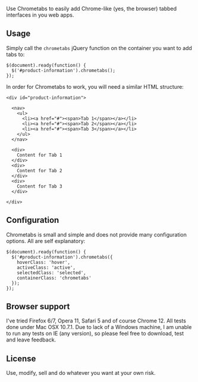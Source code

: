 Use Chrometabs to easily add Chrome-like (yes, the browser) tabbed interfaces in you web apps.

## Usage
Simply call the `chrometabs` jQuery function on the container you want to add tabs to:

    $(document).ready(function() {
      $('#product-information').chrometabs();
    });
    
In order for Chrometabs to work, you will need a similar HTML structure:

    <div id="product-information">
      
      <nav>
        <ul>
          <li><a href="#"><span>Tab 1</span></a></li>
          <li><a href="#"><span>Tab 2</span></a></li>
          <li><a href="#"><span>Tab 3</span></a></li>
        </ul>
      </nav>
      
      <div>
        Content for Tab 1
      </div>
      <div>
        Content for Tab 2
      </div>
      <div>
        Content for Tab 3
      </div>
      
    </div>

## Configuration
Chrometabs is small and simple and does not provide many configuration options. All are self explanatory:

    $(document).ready(function() {
      $('#product-information').chrometabs({
        hoverClass: 'hover',
        activeClass: 'active',
        selectedClass: 'selected',
        containerClass: 'chrometabs'
      });
    });

## Browser support
I've tried Firefox 6/7, Opera 11, Safari 5 and of course Chrome 12. All tests done under Mac OSX 10.7.1. Due to lack of a Windows machine, I am unable to run any tests on IE (any version), so please feel free to download, test and leave feedback.

## License
Use, modify, sell and do whatever you want at your own risk.